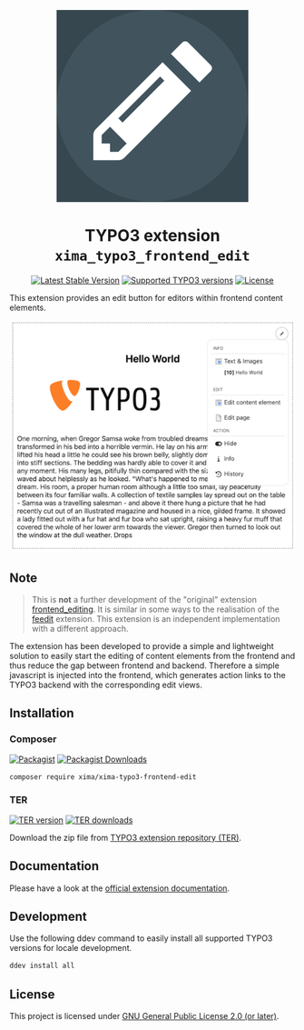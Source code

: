 <div align="center">

![Extension icon](Resources/Public/Icons/Extension.svg)

# TYPO3 extension `xima_typo3_frontend_edit`

[![Latest Stable Version](https://typo3-badges.dev/badge/xima_typo3_frontend_edit/version/shields.svg)](https://extensions.typo3.org/extension/xima_typo3_frontend_edit)
[![Supported TYPO3 versions](https://typo3-badges.dev/badge/xima_typo3_frontend_edit/typo3/shields.svg)](https://extensions.typo3.org/extension/xima_typo3_frontend_edit)
[![License](https://poser.pugx.org/xima/xima-typo3-frontend-edit/license)](LICENSE.md)

</div>

This extension provides an edit button for editors within frontend content elements.

![Frontend Edit](./Documentation/Images/frontendEdit.png)

## Note

> This is **not** a further development of the "original" extension [frontend_editing](https://extensions.typo3.org/extension/frontend_editing). It is similar in some ways to the realisation of the [feedit](https://extensions.typo3.org/extension/feedit) extension. This extension is an independent implementation with a different approach.

The extension has been developed to provide a simple and lightweight solution to easily start the editing of content elements from the frontend and thus reduce the gap between frontend and backend. Therefore a simple javascript is injected into the frontend, which generates action links to the TYPO3 backend with the corresponding edit views.

## Installation

### Composer

[![Packagist](https://img.shields.io/packagist/v/xima/xima-typo3-frontend-edit?label=version&logo=packagist)](https://packagist.org/packages/xima/xima-typo3-frontend-edit)
[![Packagist Downloads](https://img.shields.io/packagist/dt/xima/xima-typo3-frontend-edit?color=brightgreen)](https://packagist.org/packages/xima/xima-typo3-frontend-edit)

``` bash
composer require xima/xima-typo3-frontend-edit
```

### TER

[![TER version](https://typo3-badges.dev/badge/xima_typo3_frontend_edit/version/shields.svg)](https://extensions.typo3.org/extension/xima_typo3_frontend_edit)
[![TER downloads](https://typo3-badges.dev/badge/xima_typo3_frontend_edit/downloads/shields.svg)](https://extensions.typo3.org/extension/xima_typo3_frontend_edit)

Download the zip file from [TYPO3 extension repository (TER)](https://extensions.typo3.org/extension/xima_typo3_frontend_edit).

## Documentation

Please have a look at the
[official extension documentation](https://docs.typo3.org/p/xima/xima-typo3-frontend-edit/main/en-us/Index.html).

## Development

Use the following ddev command to easily install all supported TYPO3 versions for locale development.

```bash
ddev install all
```

## License

This project is licensed
under [GNU General Public License 2.0 (or later)](LICENSE.md).
